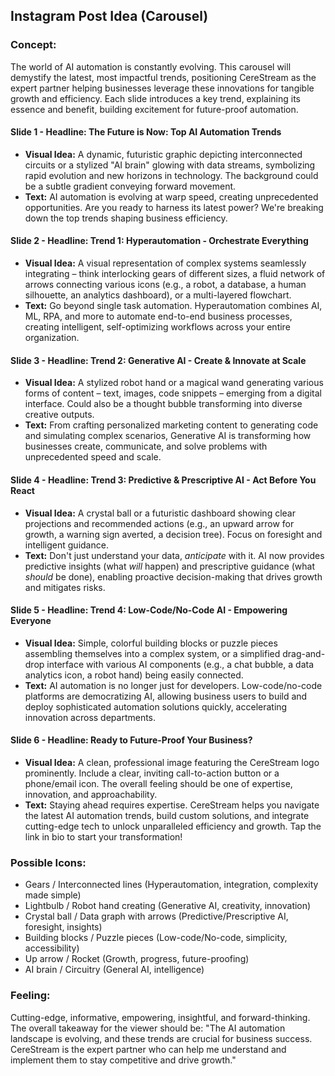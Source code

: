 ## Instagram Post Idea (Carousel)

### Concept:
The world of AI automation is constantly evolving. This carousel will demystify the latest, most impactful trends, positioning CereStream as the expert partner helping businesses leverage these innovations for tangible growth and efficiency. Each slide introduces a key trend, explaining its essence and benefit, building excitement for future-proof automation.

#### Slide 1 - **Headline: The Future is Now: Top AI Automation Trends**
*   **Visual Idea:** A dynamic, futuristic graphic depicting interconnected circuits or a stylized "AI brain" glowing with data streams, symbolizing rapid evolution and new horizons in technology. The background could be a subtle gradient conveying forward movement.
*   **Text:** AI automation is evolving at warp speed, creating unprecedented opportunities. Are you ready to harness its latest power? We're breaking down the top trends shaping business efficiency.

#### Slide 2 - **Headline: Trend 1: Hyperautomation - Orchestrate Everything**
*   **Visual Idea:** A visual representation of complex systems seamlessly integrating – think interlocking gears of different sizes, a fluid network of arrows connecting various icons (e.g., a robot, a database, a human silhouette, an analytics dashboard), or a multi-layered flowchart.
*   **Text:** Go beyond single task automation. Hyperautomation combines AI, ML, RPA, and more to automate end-to-end business processes, creating intelligent, self-optimizing workflows across your entire organization.

#### Slide 3 - **Headline: Trend 2: Generative AI - Create & Innovate at Scale**
*   **Visual Idea:** A stylized robot hand or a magical wand generating various forms of content – text, images, code snippets – emerging from a digital interface. Could also be a thought bubble transforming into diverse creative outputs.
*   **Text:** From crafting personalized marketing content to generating code and simulating complex scenarios, Generative AI is transforming how businesses create, communicate, and solve problems with unprecedented speed and scale.

#### Slide 4 - **Headline: Trend 3: Predictive & Prescriptive AI - Act Before You React**
*   **Visual Idea:** A crystal ball or a futuristic dashboard showing clear projections and recommended actions (e.g., an upward arrow for growth, a warning sign averted, a decision tree). Focus on foresight and intelligent guidance.
*   **Text:** Don't just understand your data, *anticipate* with it. AI now provides predictive insights (what *will* happen) and prescriptive guidance (what *should* be done), enabling proactive decision-making that drives growth and mitigates risks.

#### Slide 5 - **Headline: Trend 4: Low-Code/No-Code AI - Empowering Everyone**
*   **Visual Idea:** Simple, colorful building blocks or puzzle pieces assembling themselves into a complex system, or a simplified drag-and-drop interface with various AI components (e.g., a chat bubble, a data analytics icon, a robot hand) being easily connected.
*   **Text:** AI automation is no longer just for developers. Low-code/no-code platforms are democratizing AI, allowing business users to build and deploy sophisticated automation solutions quickly, accelerating innovation across departments.

#### Slide 6 - **Headline: Ready to Future-Proof Your Business?**
*   **Visual Idea:** A clean, professional image featuring the CereStream logo prominently. Include a clear, inviting call-to-action button or a phone/email icon. The overall feeling should be one of expertise, innovation, and approachability.
*   **Text:** Staying ahead requires expertise. CereStream helps you navigate the latest AI automation trends, build custom solutions, and integrate cutting-edge tech to unlock unparalleled efficiency and growth. Tap the link in bio to start your transformation!

### Possible Icons:
*   Gears / Interconnected lines (Hyperautomation, integration, complexity made simple)
*   Lightbulb / Robot hand creating (Generative AI, creativity, innovation)
*   Crystal ball / Data graph with arrows (Predictive/Prescriptive AI, foresight, insights)
*   Building blocks / Puzzle pieces (Low-code/No-code, simplicity, accessibility)
*   Up arrow / Rocket (Growth, progress, future-proofing)
*   AI brain / Circuitry (General AI, intelligence)

### Feeling:
Cutting-edge, informative, empowering, insightful, and forward-thinking. The overall takeaway for the viewer should be: "The AI automation landscape is evolving, and these trends are crucial for business success. CereStream is the expert partner who can help me understand and implement them to stay competitive and drive growth."